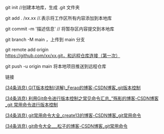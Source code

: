 git init //创建本地库，生成 .git 文件夹

git add . /xx.xx  //.表示将工作区所有内容添加到本地库

git commit -m '描述信息'  // 将暂存区内容提交到本地库

git branch -M main ，上传到 main 分支

git remote add origin https://github.com/xx/xx.git，和远程仓库连接（第一次）

git push -u origin main 将本地项目推送到远程仓库



链接

[(34条消息) GIT版本控制(详解)_Ferao的博客-CSDN博客_git版本控制](https://blog.csdn.net/qq_21561501/article/details/122611578)

[(34条消息) 利用Git命令进行版本控制之常见命令汇总_"殇影的博客-CSDN博客_git 常用命令进行版本控制](https://blog.csdn.net/weixin_45694843/article/details/124766183)



[(34条消息) git常用命令大全_create13的博客-CSDN博客_git常用命令](https://blog.csdn.net/qq_38111015/article/details/84885809)

[(34条消息) git命令大全___松子的博客-CSDN博客_git常用命令](https://blog.csdn.net/qq_42363495/article/details/104878170)
